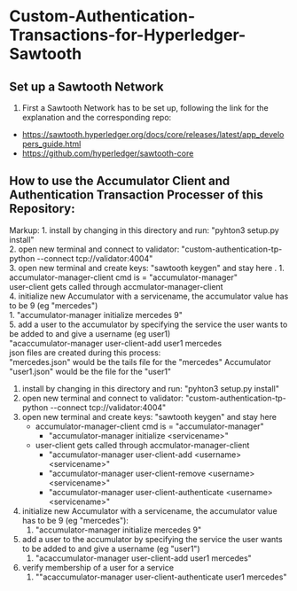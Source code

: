 # Custom-Authentication-Transactions-for-Hyperledger-Sawtooth
## Set up a Sawtooth Network
1. First a Sawtooth Network has to be set up, following the link for the explanation and the corresponding repo:
* https://sawtooth.hyperledger.org/docs/core/releases/latest/app_developers_guide.html
* https://github.com/hyperledger/sawtooth-core  
## How to use the Accumulator Client and Authentication Transaction Processer of this Repository: 
Markup: 1. install by changing in this directory and run: "pyhton3 setup.py install"  
2. open new terminal and connect to validator: "custom-authentication-tp-python --connect tcp://validator:4004"  
3. open new terminal and create keys: "sawtooth keygen" and stay here  .    1. accumulator-manager-client cmd is = "accumulator-manager"  
user-client gets called through accmulator-manager-client  
4. initialize new Accumulator with a servicename, the accumulator value has to be 9 (eg "mercedes")  
  	1. "accumulator-manager initialize mercedes 9"  
5. add a user to the accumulator by specifying the service the user wants to be added to and give a username (eg user1)  
"acaccumulator-manager user-client-add user1 mercedes  
json files are created during this process:  
"mercedes.json" would be the tails file for the "mercedes" Accumulator  
"user1.json" would be the file for the "user1" 


1. install by changing in this directory and run: "pyhton3 setup.py install"
2. open new terminal and connect to validator: "custom-authentication-tp-python --connect tcp://validator:4004"
3. open new terminal and create keys: "sawtooth keygen" and stay here
    * accumulator-manager-client cmd is = "accumulator-manager"
        * "accumulator-manager initialize \<servicename\>"
    * user-client gets called through accmulator-manager-client
        * "accumulator-manager user-client-add \<username\> \<servicename\>"
        * "accumulator-manager user-client-remove \<username\> \<servicename\>"
        * "accumulator-manager user-client-authenticate \<username\> \<servicename\>"
4. initialize new Accumulator with a servicename, the accumulator value has to be 9 (eg "mercedes"):
    1. "accumulator-manager initialize mercedes 9"
5. add a user to the accumulator by specifying the service the user wants to be added to and give a username (eg "user1")
    1. "acaccumulator-manager user-client-add user1 mercedes"
6. verify membership of a user for a service
    1. ""acaccumulator-manager user-client-authenticate user1 mercedes"

